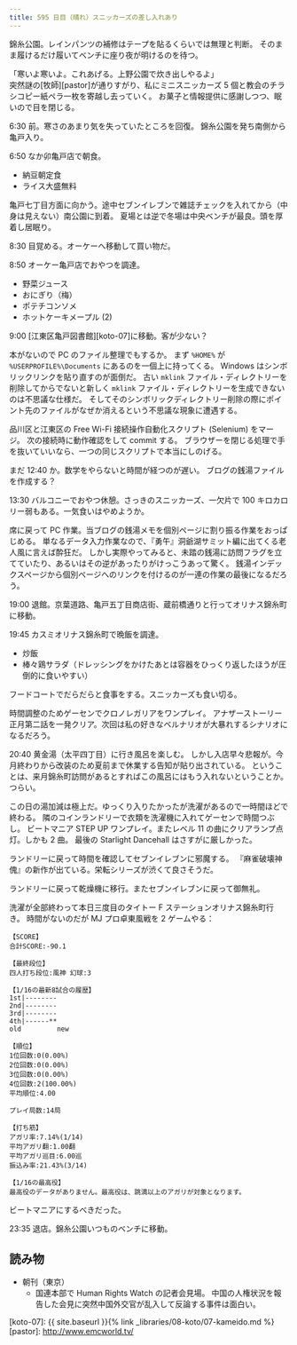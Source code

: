 ```yaml
---
title: 595 日目（晴れ）スニッカーズの差し入れあり
---
```


錦糸公園。レインパンツの補修はテープを貼るくらいでは無理と判断。
そのまま履けるだけ履いてベンチに座り夜が明けるのを待つ。

「寒いよ寒いよ。これあげる。上野公園で炊き出しやるよ」<br/>
突然謎の[牧師][pastor]が通りすがり、私にミニスニッカーズ 5 個と教会のチラシコピー紙ペラ一枚を寄越し去っていく。
お菓子と情報提供に感謝しつつ、眠いので目を閉じる。

6:30 前。寒さのあまり気を失っていたところを回復。
錦糸公園を発ち南側から亀戸入り。

6:50 なか卯亀戸店で朝食。

* 納豆朝定食
* ライス大盛無料

亀戸七丁目方面に向かう。途中セブンイレブンで雑誌チェックを入れてから（中身は見えない）南公園に到着。
夏場とは逆で冬場は中央ベンチが最良。頭を厚着し居眠り。

8:30 目覚める。オーケーへ移動して買い物だ。

8:50 オーケー亀戸店でおやつを調達。

* 野菜ジュース
* おにぎり（梅）
* ポテチコンソメ
* ホットケーキメープル (2)

9:00 [江東区亀戸図書館][koto-07]に移動。客が少ない？

本がないので PC のファイル整理でもするか。
まず `%HOME%` が `%USERPROFILE%\Documents` にあるのを一個上に持ってくる。
Windows はシンボリックリンクを貼り直すのが面倒だ。
古い `mklink` ファイル・ディレクトリーを削除してからでないと新しく `mklink` ファイル・ディレクトリーを生成できないのは不思議な仕様だ。
そしてそのシンボリックディレクトリー削除の際にポイント先のファイルがなぜか消えるという不思議な現象に遭遇する。

品川区と江東区の Free Wi-Fi 接続操作自動化スクリプト (Selenium) をマージ。
次の接続時に動作確認をして commit する。
ブラウザーを閉じる処理で手を抜いていいなら、一つの同じスクリプトで本当にしのげる。

まだ 12:40 か。数学をやらないと時間が経つのが遅い。
ブログの銭湯ファイルを作成する？

13:30 バルコニーでおやつ休憩。さっきのスニッカーズ、一欠片で 100 キロカロリー弱もある。一気食いはやめようか。

席に戻って PC 作業。当ブログの銭湯メモを個別ページに割り振る作業をおっぱじめる。
単なるデータ入力作業なので、『勇午』洞爺湖サミット編に出てくる老人風に言えば酔狂だ。
しかし実際やってみると、未踏の銭湯に訪問フラグを立てていたり、あるいはその逆があったりがけっこうあって驚く。
銭湯インデックスページから個別ページへのリンクを付けるのが一連の作業の最後になるだろう。

19:00 退館。京葉道路、亀戸五丁目商店街、蔵前橋通りと行ってオリナス錦糸町に移動。

19:45 カスミオリナス錦糸町で晩飯を調達。

* 炒飯
* 棒々鶏サラダ（ドレッシングをかけたあとは容器をひっくり返したほうが圧倒的に食いやすい）

フードコートでだらだらと食事をする。スニッカーズも食い切る。

時間調整のためゲーセンでクロノレガリアをワンプレイ。
アナザーストーリー正月第二話を一発クリア。次回は私の好きなベルナリオが大暴れするシナリオになるだろう。

20:40 黄金湯（太平四丁目）に行き風呂を楽しむ。
しかし入店早々悲報が。今月終わりから改装のため夏前まで休業する告知が貼り出されている。
ということは、来月錦糸町訪問があるとすればこの風呂にはもう入れないということか。つらい。

この日の湯加減は極上だ。ゆっくり入りたかったが洗濯があるので一時間ほどで終わる。
隣のコインランドリーで衣類を洗濯機に入れてゲーセンで時間つぶし。
ビートマニア STEP UP ワンプレイ。またレベル 11 の曲にクリアランプ点灯。しかも 2 曲。
最後の Starlight Dancehall はさすがに厳しかった。

ランドリーに戻って時間を確認してセブンイレブンに邪魔する。
『麻雀破壊神傀』の新作が出ている。栄転シリーズが渋くて良さそうだ。

ランドリーに戻って乾燥機に移行。またセブンイレブンに戻って御無礼。

洗濯が全部終わって本日三度目のタイトー F ステーションオリナス錦糸町行き。
時間がないのだが MJ プロ卓東風戦を 2 ゲームやる：

```text
【SCORE】
合計SCORE:-90.1

【最終段位】
四人打ち段位:風神 幻球:3

【1/16の最新8試合の履歴】
1st|--------
2nd|--------
3rd|--------
4th|------**
old         new

【順位】
1位回数:0(0.00%)
2位回数:0(0.00%)
3位回数:0(0.00%)
4位回数:2(100.00%)
平均順位:4.00

プレイ局数:14局

【打ち筋】
アガリ率:7.14%(1/14)
平均アガリ翻:1.00翻
平均アガリ巡目:6.00巡
振込み率:21.43%(3/14)

【1/16の最高役】
最高役のデータがありません。最高役は、跳満以上のアガリが対象となります。
```

ビートマニアにするべきだった。

23:35 退店。錦糸公園いつものベンチに移動。

## 読み物

* 朝刊（東京）
  * 国連本部で Human Rights Watch の記者会見場。
    中国の人権状況を報告した会見に突然中国外交官が乱入して反論する事件は面白い。

[koto-07]: {{ site.baseurl }}{% link _libraries/08-koto/07-kameido.md %}
[pastor]: <http://www.emcworld.tv/>
